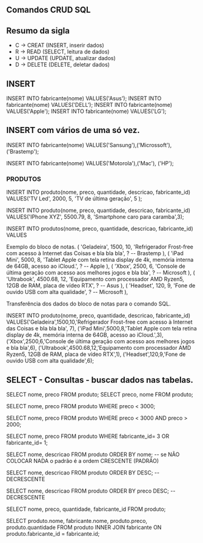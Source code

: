 ## Comandos CRUD SQL


## Resumo da sigla

- C -> CREAT (INSERT, inserir dados)
- R -> READ (SELECT, leitura de dados)
- U -> UPDATE (UPDATE, atualizar dados)
- D -> DELETE (DELETE, deletar dados)

## INSERT
INSERT INTO fabricante(nome) VALUES('Asus');
INSERT INTO fabricante(nome) VALUES('DELL');
INSERT INTO fabricante(nome) VALUES('Apple');
INSERT INTO fabricante(nome) VALUES('LG');

## INSERT com vários de uma só vez.

INSERT INTO fabricante(nome)
VALUES('Sansung'),('Microssoft'), ('Brastemp');

INSERT INTO fabricante(nome)
VALUES('Motorola'),('Mac'), ('HP');


### PRODUTOS
INSERT INTO produto(nome, preco, quantidade, descricao, fabricante_id)
VALUES('TV Led', 2000, 5, 'TV de última geração', 5 );

INSERT INTO produto(nome, preco, quantidade, descricao, fabricante_id)
VALUES('IPhone XYZ', 5500.79, 8, 'Smartphone caro para caramba',3);

INSERT INTO produtos(nome, preco, quantidade, descricao, fabricante_id) VALUES


Exemplo do bloco de notas.
(
    'Geladeira',
    1500,
    10,
    'Refrigerador Frost-free com acesso à Internet das Coisas e bla bla bla',
    ? -- Brastemp
),
(
    'iPad Mini',
    5000,
    8,
    'Tablet Apple com tela retina display de 4k, memória interna de 64GB, acesso ao iCloud.',
    ? -- Apple
),
(
    'Xbox',
    2500,
    6,
    'Console de última geração com acesso aos melhores jogos e bla bla',
    ? -- Microsoft
),
(
    'Ultrabook',
    4500.68,
    12,
    'Equipamento com processador AMD Ryzen5, 12GB de RAM, placa de vídeo RTX',
    ? -- Asus
),
(
    'Headset',
    120,
    9,
    'Fone de ouvido USB com alta qualidade',
    ? -- Microsoft
),


Transferência dos dados do bloco de notas para o comando SQL.

INSERT INTO produto(nome, preco, quantidade, descricao, fabricante_id)
VALUES('Geladeira',1500,10,'Refrigerador Frost-free com acesso à Internet das Coisas e bla bla bla', 7),
      ('iPad Mini',5000,8,'Tablet Apple com tela retina display de 4k, memória interna de 64GB, acesso ao iCloud.',3),
      ('Xbox',2500,6,'Console de última geração com acesso aos melhores jogos e bla bla',6),
      ('Ultrabook',4500.68,12,'Equipamento com processador AMD Ryzen5, 12GB de RAM, placa de vídeo RTX',1),
      ('Headset',120,9,'Fone de ouvido USB com alta qualidade',6);

## SELECT - Consultas - buscar dados nas tabelas.

SELECT nome, preco FROM produto;
SELECT preco, nome FROM produto;

SELECT nome, preco FROM produto  WHERE preco < 3000;

SELECT nome, preco FROM produto  WHERE preco < 3000 AND preco > 2000;

SELECT nome, preco FROM produto  WHERE fabricante_id= 3 OR fabricante_id= 1;

<!-- SELECT nome, FROM fabricante  WHERE fabricante_id= 6 AND SELECT nome, FROM produto;  -->

SELECT nome, descricao FROM produto ORDER BY nome;
-- se NÃO COLOCAR NADA o padrão é a ordem CRESCENTE (PADRÃO)


SELECT nome, descricao FROM produto ORDER BY DESC;
-- DECRESCENTE

SELECT nome, descricao FROM produto
ORDER BY preco DESC; 
-- DECRESCENTE


SELECT nome, preco, quantidade, fabricante_id FROM produto; 

SELECT 
        produto.nome,
        fabricante.nome,
        produto.preco,
        produto.quantidade
FROM produto INNER JOIN fabricante
ON produto.fabricante_id = fabricante.id;


